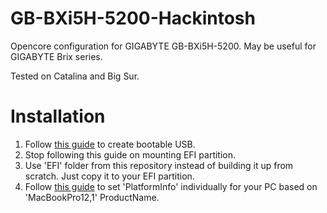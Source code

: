 # GB-BXi5H-5200-Hackintosh
Opencore configuration for GIGABYTE GB-BXi5H-5200. May be useful for GIGABYTE Brix series.

Tested on Catalina and Big Sur.

# Installation

1. Follow [this guide](https://dortania.github.io/OpenCore-Install-Guide/installer-guide/) to create bootable USB.
2. Stop following this guide on mounting EFI partition.
3. Use 'EFI' folder from this repository instead of building it up from scratch. Just copy it to your EFI partition.
4. Follow [this guide](https://dortania.github.io/OpenCore-Install-Guide/config-laptop.plist/broadwell.html) to set 'PlatformInfo' individually for your PC based on 'MacBookPro12,1' ProductName.
